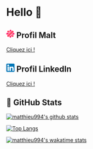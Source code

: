 # Hello 👋

## <img src="https://raw.githubusercontent.com/matthieu994/matthieu994/main/malt.png" alt="Profil Malt" width="22"/> Profil Malt
[Cliquez ici !](https://www.malt.fr/profile/matthieu994 "https://www.malt.fr/profile/matthieu994")

## <img src="https://raw.githubusercontent.com/matthieu994/matthieu994/main/linkedin.png" alt="Profil Malt" width="22"/> Profil LinkedIn
[Cliquez ici !](https://www.linkedin.com/in/matthieu994/ "https://www.linkedin.com/in/matthieu994/")

## 📌 GitHub Stats
[![matthieu994's github stats](https://github-readme-stats.vercel.app/api?username=matthieu994&show_icons=true&theme=tokyonight)](https://github.com/anuraghazra/github-readme-stats)

[![Top Langs](https://github-readme-stats.vercel.app/api/top-langs/?username=matthieu994&theme=tokyonight&layout=compact)](https://github.com/anuraghazra/github-readme-stats)

[![matthieu994's wakatime stats](https://github-readme-stats.vercel.app/api/wakatime?username=matthieu994&theme=tokyonight)](https://github.com/anuraghazra/github-readme-stats)

<!--
**matthieu994/matthieu994** is a ✨ _special_ ✨ repository because its `README.md` (this file) appears on your GitHub profile.

Here are some ideas to get you started:

- 🔭 I’m currently working on ...
- 🌱 I’m currently learning ...
- 👯 I’m looking to collaborate on ...
- 🤔 I’m looking for help with ...
- 💬 Ask me about ...
- 📫 How to reach me: ...
- 😄 Pronouns: ...
- ⚡ Fun fact: ...
-->
